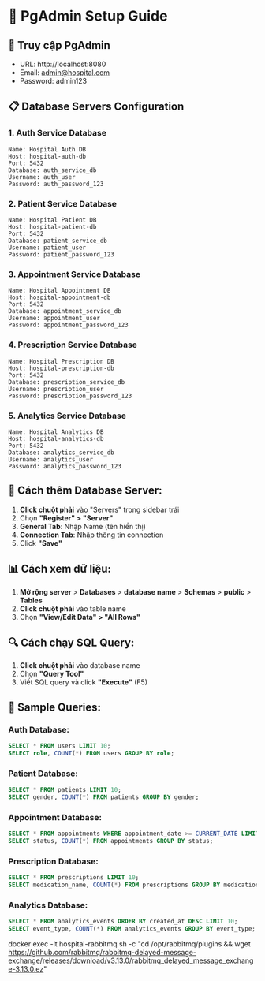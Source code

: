 # 🐘 PgAdmin Setup Guide

## 🔗 Truy cập PgAdmin
- URL: http://localhost:8080
- Email: admin@hospital.com  
- Password: admin123

## 📋 Database Servers Configuration

### 1. Auth Service Database
```
Name: Hospital Auth DB
Host: hospital-auth-db
Port: 5432
Database: auth_service_db
Username: auth_user
Password: auth_password_123
```

### 2. Patient Service Database  
```
Name: Hospital Patient DB
Host: hospital-patient-db
Port: 5432
Database: patient_service_db
Username: patient_user
Password: patient_password_123
```

### 3. Appointment Service Database
```
Name: Hospital Appointment DB
Host: hospital-appointment-db
Port: 5432
Database: appointment_service_db
Username: appointment_user
Password: appointment_password_123
```

### 4. Prescription Service Database
```
Name: Hospital Prescription DB
Host: hospital-prescription-db
Port: 5432
Database: prescription_service_db
Username: prescription_user
Password: prescription_password_123
```

### 5. Analytics Service Database
```
Name: Hospital Analytics DB
Host: hospital-analytics-db
Port: 5432
Database: analytics_service_db
Username: analytics_user
Password: analytics_password_123
```

## 🎯 Cách thêm Database Server:

1. **Click chuột phải** vào "Servers" trong sidebar trái
2. Chọn **"Register" > "Server"**
3. **General Tab**: Nhập Name (tên hiển thị)
4. **Connection Tab**: Nhập thông tin connection
5. Click **"Save"**

## 📊 Cách xem dữ liệu:

1. **Mở rộng server** > **Databases** > **database name** > **Schemas** > **public** > **Tables**
2. **Click chuột phải** vào table name
3. Chọn **"View/Edit Data" > "All Rows"**

## 🔍 Cách chạy SQL Query:

1. **Click chuột phải** vào database name
2. Chọn **"Query Tool"**  
3. Viết SQL query và click **"Execute"** (F5)

## 📝 Sample Queries:

### Auth Database:
```sql
SELECT * FROM users LIMIT 10;
SELECT role, COUNT(*) FROM users GROUP BY role;
```

### Patient Database:
```sql  
SELECT * FROM patients LIMIT 10;
SELECT gender, COUNT(*) FROM patients GROUP BY gender;
```

### Appointment Database:
```sql
SELECT * FROM appointments WHERE appointment_date >= CURRENT_DATE LIMIT 10;
SELECT status, COUNT(*) FROM appointments GROUP BY status;
```

### Prescription Database:
```sql
SELECT * FROM prescriptions LIMIT 10;
SELECT medication_name, COUNT(*) FROM prescriptions GROUP BY medication_name LIMIT 5;
```

### Analytics Database:
```sql
SELECT * FROM analytics_events ORDER BY created_at DESC LIMIT 10;
SELECT event_type, COUNT(*) FROM analytics_events GROUP BY event_type;
```
docker exec -it hospital-rabbitmq sh -c "cd /opt/rabbitmq/plugins && wget https://github.com/rabbitmq/rabbitmq-delayed-message-exchange/releases/download/v3.13.0/rabbitmq_delayed_message_exchange-3.13.0.ez"